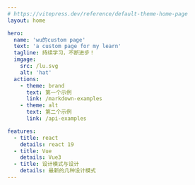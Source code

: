 ```yaml
---
# https://vitepress.dev/reference/default-theme-home-page
layout: home

hero:
  name: 'wu的custom page'
  text: 'a custom page for my learn'
  tagline: 持续学习，不断进步！
  imgage:
    src: /lu.svg
    alt: 'hat'
  actions:
    - theme: brand
      text: 第一个示例
      link: /markdown-examples
    - theme: alt
      text: 第二个示例
      link: /api-examples

features:
  - title: react
    details: react 19
  - title: Vue
    details: Vue3
  - title: 设计模式与设计
    details: 最新的几种设计模式
---
```

